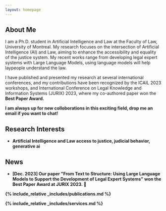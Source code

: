 ```yaml
---
layout: homepage
---
```


## About Me

I am a Ph.D. student in Artificial Intelligence and Law at the Faculty of Law, University of Montreal. My research focuses on the intersection of Artificial Intelligence (AI) and Law, aiming to enhance the accessibility and equality of the justice system. My recent works range from developing legal expert systems with Large Language Models, using language models will help laypeople understand the law. 

I have published and presented my research at several international conferences, and my contributions have been recognized by the ICAIL 2023 workshops, and International Conference on Legal Knowledge and Information Systems (JURIX) 2023, where my co-authored paper won the <strong>Best Paper Award<strong>.

I am always up for new colloborations in this exciting field, drop me an email if you want to chat!

## Research Interests

- **Artificial Intelligence and Law** access to justice, judicial behavior, generative ai

## News

- **[Dec. 2023]** Our paper "From Text to Structure: Using Large Language Models to Support the Development of Legal Expert Systems" won the Best Paper Award at JURIX 2023. 🎉

{% include_relative _includes/publications.md %}

{% include_relative _includes/services.md %}
